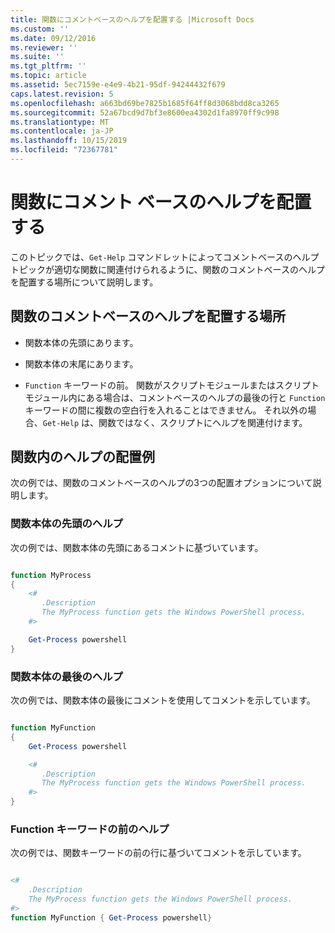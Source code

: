 ```yaml
---
title: 関数にコメントベースのヘルプを配置する |Microsoft Docs
ms.custom: ''
ms.date: 09/12/2016
ms.reviewer: ''
ms.suite: ''
ms.tgt_pltfrm: ''
ms.topic: article
ms.assetid: 5ec7159e-e4e9-4b21-95df-94244432f679
caps.latest.revision: 5
ms.openlocfilehash: a663bd69be7825b1685f64ff8d3068bdd8ca3265
ms.sourcegitcommit: 52a67bcd9d7bf3e8600ea4302d1fa8970ff9c998
ms.translationtype: MT
ms.contentlocale: ja-JP
ms.lasthandoff: 10/15/2019
ms.locfileid: "72367781"
---
```

# <a name="placing-comment-based-help-in-functions"></a>関数にコメント ベースのヘルプを配置する

このトピックでは、`Get-Help` コマンドレットによってコメントベースのヘルプトピックが適切な関数に関連付けられるように、関数のコメントベースのヘルプを配置する場所について説明します。

## <a name="where-to-place-comment-based-help-for-a-function"></a>関数のコメントベースのヘルプを配置する場所

- 関数本体の先頭にあります。

- 関数本体の末尾にあります。

- `Function` キーワードの前。 関数がスクリプトモジュールまたはスクリプトモジュール内にある場合は、コメントベースのヘルプの最後の行と `Function` キーワードの間に複数の空白行を入れることはできません。 それ以外の場合、`Get-Help` は、関数ではなく、スクリプトにヘルプを関連付けます。

## <a name="examples-of-help-placement-in-a-function"></a>関数内のヘルプの配置例

 次の例では、関数のコメントベースのヘルプの3つの配置オプションについて説明します。

### <a name="help-at-the-beginning-of-a-function-body"></a>関数本体の先頭のヘルプ

 次の例では、関数本体の先頭にあるコメントに基づいています。

```powershell

function MyProcess
{
    <#
       .Description
       The MyProcess function gets the Windows PowerShell process.
    #>

    Get-Process powershell
}

```

### <a name="help-at-the-end-of-a-function-body"></a>関数本体の最後のヘルプ

 次の例では、関数本体の最後にコメントを使用してコメントを示しています。

```powershell

function MyFunction
{
    Get-Process powershell

    <#
       .Description
       The MyProcess function gets the Windows PowerShell process.
    #>
}

```

### <a name="help-before-the-function-keyword"></a>Function キーワードの前のヘルプ

 次の例では、関数キーワードの前の行に基づいてコメントを示しています。

```powershell

<#
    .Description
    The MyProcess function gets the Windows PowerShell process.
#>
function MyFunction { Get-Process powershell}

```